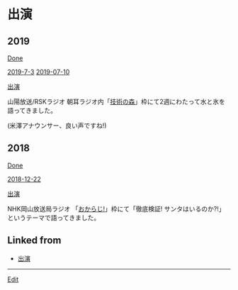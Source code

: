 # 出演

## 2019

[Done](Done.md)

[2019-7-3](2019-7-3.md) [2019-07-10](2019-07-10.md) 

[出演](出演.md)

山陽放送/RSKラジオ 朝耳ラジオ内「[技術の森](https://www.facebook.com/technologymori/)」枠にて2週にわたって水と氷を語ってきました。

(米澤アナウンサー、良い声ですね!)



## 2018

[Done](Done.md)

[2018-12-22](2018-12-22.md)

[出演](出演.md)

NHK岡山放送局ラジオ 「[おからじ!](https://www.nhk.or.jp/okayama/program/okaradi/index.html)」枠にて「徹底検証! サンタはいるのか?!」というテーマで語ってきました。



## Linked from

* [出演](出演.md)


----
[Edit](https://github.com/vitroid/vitroid.github.io/blob/master/MD/出演.md)
